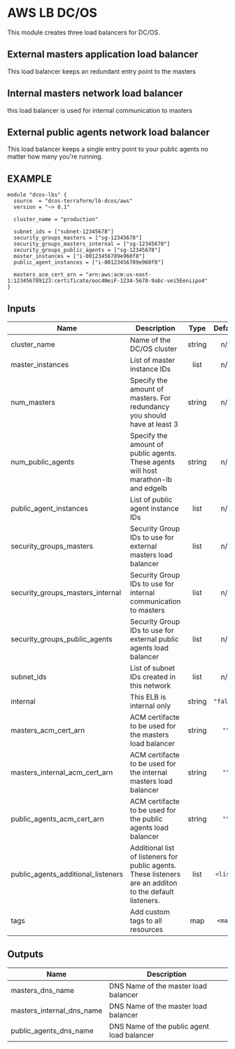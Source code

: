 AWS LB DC/OS
============
This module creates three load balancers for DC/OS.

External masters application load balancer
------------------------------------------
This load balancer keeps an redundant entry point to the masters

Internal masters network load balancer
--------------------------------------
this load balancer is used for internal communication to masters

External public agents network load balancer
--------------------------------------------
This load balancer keeps a single entry point to your public agents no matter how many you're running.

EXAMPLE
-------

```hcl
module "dcos-lbs" {
  source  = "dcos-terraform/lb-dcos/aws"
  version = "~> 0.1"

  cluster_name = "production"

  subnet_ids = ["subnet-12345678"]
  security_groups_masters = ["sg-12345678"]
  security_groups_masters_internal = ["sg-12345678"]
  security_groups_public_agents = ["sg-12345678"]
  master_instances = ["i-00123456789e960f8"]
  public_agent_instances = ["i-00123456789e960f8"]

  masters_acm_cert_arn = "arn:aws:acm:us-east-1:123456789123:certificate/ooc4NeiF-1234-5678-9abc-vei5Eeniipo4"
}
```

## Inputs

| Name | Description | Type | Default | Required |
|------|-------------|:----:|:-----:|:-----:|
| cluster\_name | Name of the DC/OS cluster | string | n/a | yes |
| master\_instances | List of master instance IDs | list | n/a | yes |
| num\_masters | Specify the amount of masters. For redundancy you should have at least 3 | string | n/a | yes |
| num\_public\_agents | Specify the amount of public agents. These agents will host marathon-lb and edgelb | string | n/a | yes |
| public\_agent\_instances | List of public agent instance IDs | list | n/a | yes |
| security\_groups\_masters | Security Group IDs to use for external masters load balancer | list | n/a | yes |
| security\_groups\_masters\_internal | Security Group IDs to use for internal communication to masters | list | n/a | yes |
| security\_groups\_public\_agents | Security Group IDs to use for external public agents load balancer | list | n/a | yes |
| subnet\_ids | List of subnet IDs created in this network | list | n/a | yes |
| internal | This ELB is internal only | string | `"false"` | no |
| masters\_acm\_cert\_arn | ACM certifacte to be used for the masters load balancer | string | `""` | no |
| masters\_internal\_acm\_cert\_arn | ACM certifacte to be used for the internal masters load balancer | string | `""` | no |
| public\_agents\_acm\_cert\_arn | ACM certifacte to be used for the public agents load balancer | string | `""` | no |
| public\_agents\_additional\_listeners | Additional list of listeners for public agents. These listeners are an additon to the default listeners. | list | `<list>` | no |
| tags | Add custom tags to all resources | map | `<map>` | no |

## Outputs

| Name | Description |
|------|-------------|
| masters\_dns\_name | DNS Name of the master load balancer |
| masters\_internal\_dns\_name | DNS Name of the master load balancer |
| public\_agents\_dns\_name | DNS Name of the public agent load balancer |

